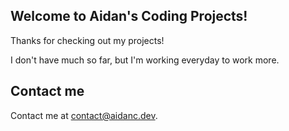 ## Welcome to Aidan's Coding Projects!

Thanks for checking out my projects!

I don't have much so far, but I'm working everyday to work more.


## Contact me

Contact me at [contact@aidanc.dev](mailto:contact@aidanc.dev).
